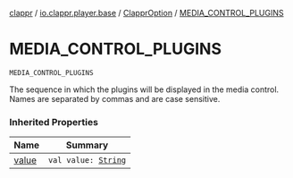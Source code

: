 [clappr](../../index.md) / [io.clappr.player.base](../index.md) / [ClapprOption](index.md) / [MEDIA_CONTROL_PLUGINS](./-m-e-d-i-a_-c-o-n-t-r-o-l_-p-l-u-g-i-n-s.md)

# MEDIA_CONTROL_PLUGINS

`MEDIA_CONTROL_PLUGINS`

The sequence in which the plugins will be displayed in the media control. Names are separated by commas and are case sensitive.

### Inherited Properties

| Name | Summary |
|---|---|
| [value](value.md) | `val value: `[`String`](https://kotlinlang.org/api/latest/jvm/stdlib/kotlin/-string/index.html) |
